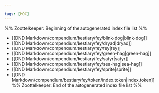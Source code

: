 ```yaml
---

tags: [MOC]
---
```

%% Zoottelkeeper: Beginning of the autogenerated index file list  %%
-  [[DND Markdown/compendium/bestiary/fey/blink-dog|blink-dog]]
-  [[DND Markdown/compendium/bestiary/fey/dryad|dryad]]
-  [[DND Markdown/compendium/bestiary/fey/fey|fey]]
-  [[DND Markdown/compendium/bestiary/fey/green-hag|green-hag]]
-  [[DND Markdown/compendium/bestiary/fey/satyr|satyr]]
-  [[DND Markdown/compendium/bestiary/fey/sea-hag|sea-hag]]
-  [[DND Markdown/compendium/bestiary/fey/sprite|sprite]]
-  [[DND Markdown/compendium/bestiary/fey/token/index.token|index.token]]
%% Zoottelkeeper: End of the autogenerated index file list  %%
